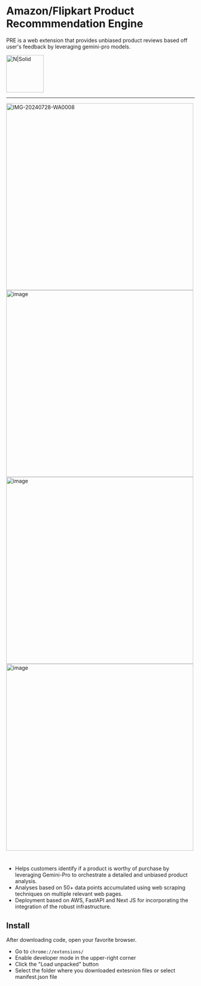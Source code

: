# Amazon/Flipkart Product Recommmendation Engine

PRE is a web extension that provides unbiased product reviews based off user's feedback by leveraging gemini-pro models.

<a href="https://www.playbook.com/s/penguin-shares-files/4irmTSW9QmS55w7iz6JfHqZr?assetToken=2s7HgzHhnQW3YwGD79xLNHY8" target="_blank">
  <img src="https://cdn-icons-png.flaticon.com/512/5511/5511365.png" alt="N|Solid" width="100" height="100">
</a>

<hr/>

<a href="https://github.com/user-attachments/assets/1f62a894-bcf9-4329-a82a-c3ea2179e24d" target="_blank">
  <img src="https://github.com/user-attachments/assets/1f62a894-bcf9-4329-a82a-c3ea2179e24d" alt="IMG-20240728-WA0008" width="500">
</a>

<a href="https://github.com/user-attachments/assets/3459f8e8-85cd-48b6-8c90-b67c9dbdaf0f" target="_blank">
  <img src="https://github.com/user-attachments/assets/3459f8e8-85cd-48b6-8c90-b67c9dbdaf0f" alt="image" width="500">
</a>

<a href="https://github.com/user-attachments/assets/74ca5d88-397e-4dd8-9042-87715bf4bd6f" target="_blank">
  <img src="https://github.com/user-attachments/assets/74ca5d88-397e-4dd8-9042-87715bf4bd6f" alt="image" width="500">
</a>

<a href="https://github.com/user-attachments/assets/1dfeaea7-1d0c-45f1-a9f0-5525fa22c2c5" target="_blank">
  <img src="https://github.com/user-attachments/assets/1dfeaea7-1d0c-45f1-a9f0-5525fa22c2c5" alt="image" width="500">
</a>


<p> </p>
<h1></h1>

- Helps customers identify if a product is worthy of purchase by leveraging Gemini-Pro to orchestrate a detailed and unbiased product analysis.
- Analyses based on 50+ data points accumulated using web scraping techniques on multiple relevant web pages.
- Deployment based on AWS, FastAPI and Next JS for incorporating the integration of the robust infrastructure.


## Install

After downloading code, open your favorite browser.

- Go to `chrome://extensions/`
- Enable developer mode in the upper-right corner
- Click the "Load unpacked" button
- Select the folder where you downloaded extesnion files or select manifest.json file
